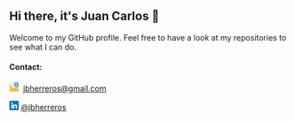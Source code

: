 ## Hi there, it's Juan Carlos 👋

Welcome to my GitHub profile. Feel free to have a look at my repositories to see what I can do. 


#### Contact:
<img src="email.png" width="17" height="17"> &nbsp;jbherreros@gmail.com

<img src="linkedin.png" width="17" height="17"> <a href="https://www.linkedin.com/in/jbherreros/"> @jbherreros</a>

